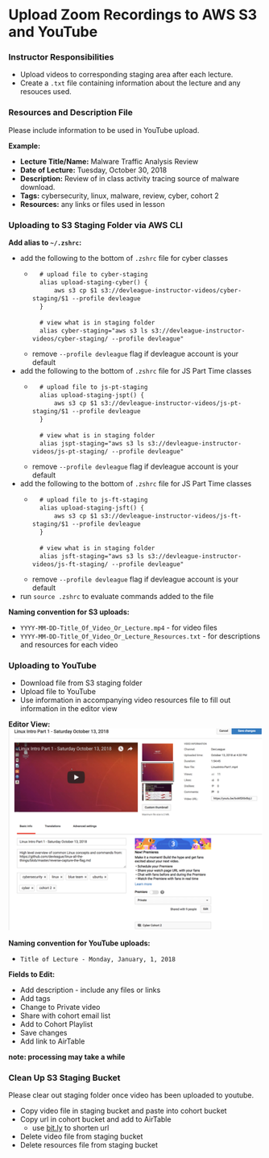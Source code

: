 # Upload Zoom Recordings to AWS S3 and YouTube

### Instructor Responsibilities
* Upload videos to corresponding staging area after each lecture.
* Create a `.txt` file containing information about the lecture and any resouces used.

### Resources and Description File
Please include information to be used in YouTube upload.

**Example:**
* **Lecture Title/Name:** Malware Traffic Analysis Review 
* **Date of Lecture:** Tuesday, October 30, 2018
* **Description:** Review of in class activity tracing source of malware download.
* **Tags:** cybersecurity, linux, malware, review, cyber, cohort 2
* **Resources:** any links or files used in lesson


### Uploading to S3 Staging Folder via AWS CLI
**Add alias to `~/.zshrc`:**
* add the following to the bottom of `.zshrc` file for cyber classes
    * ```
        # upload file to cyber-staging        
        alias upload-staging-cyber() {
            aws s3 cp $1 s3://devleague-instructor-videos/cyber-staging/$1 --profile devleague  
        }
        
        # view what is in staging folder
        alias cyber-staging="aws s3 ls s3://devleague-instructor-videos/cyber-staging/ --profile devleague"
    * remove `--profile devleague` flag if devleague account is your default
* add the following to the bottom of `.zshrc` file for JS Part Time classes
    * ```
        # upload file to js-pt-staging        
        alias upload-staging-jspt() {
            aws s3 cp $1 s3://devleague-instructor-videos/js-pt-staging/$1 --profile devleague  
        }
        
        # view what is in staging folder
        alias jspt-staging="aws s3 ls s3://devleague-instructor-videos/js-pt-staging/ --profile devleague"
    * remove `--profile devleague` flag if devleague account is your default
* add the following to the bottom of `.zshrc` file for JS Part Time classes
    * ```
        # upload file to js-ft-staging        
        alias upload-staging-jsft() {
            aws s3 cp $1 s3://devleague-instructor-videos/js-ft-staging/$1 --profile devleague  
        }
        
        # view what is in staging folder
        alias jsft-staging="aws s3 ls s3://devleague-instructor-videos/js-ft-staging/ --profile devleague"
    * remove `--profile devleague` flag if devleague account is your default
* run `source .zshrc` to evaluate commands added to the file

**Naming convention for S3 uploads:**
* `YYYY-MM-DD-Title_Of_Video_Or_Lecture.mp4` - for video files
* `YYYY-MM-DD-Title_Of_Video_Or_Lecture_Resources.txt` - for descriptions and resources for each video


### Uploading to YouTube
* Download file from S3 staging folder
* Upload file to YouTube
* Use information in accompanying video resources file to fill out information in the editor view

**Editor View:**
![youtube editor](https://github.com/jocelynsaysrawr/zoom-uploads/blob/master/assets/YouTube-Editing-View.png)

**Naming convention for YouTube uploads:**
* `Title of Lecture - Monday, January, 1, 2018`

**Fields to Edit:**
* Add description - include any files or links
* Add tags
* Change to Private video
* Share with cohort email list
* Add to Cohort Playlist
* Save changes 
* Add link to AirTable

**note: processing may take a while**

### Clean Up S3 Staging Bucket
Please clear out staging folder once video has been uploaded to youtube.
* Copy video file in staging bucket and paste into cohort bucket
* Copy url in cohort bucket and add to AirTable
    * use [bit.ly](https://bitly.com/) to shorten url
* Delete video file from staging bucket
* Delete resources file from staging bucket